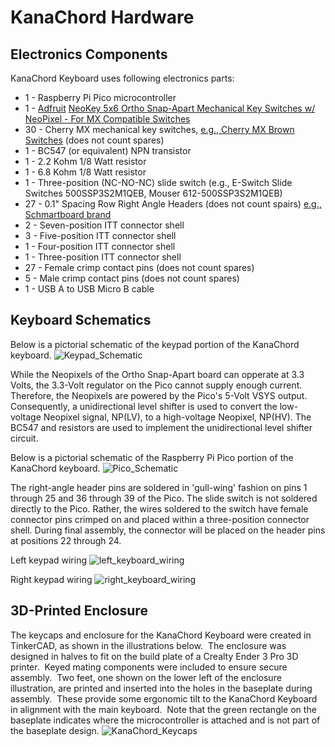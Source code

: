 # KanaChord Hardware

## Electronics Components
KanaChord Keyboard uses following electronics parts:
- 1 - Raspberry Pi Pico microcontroller
- 1 - [Adfruit](https://www.adafruit.com) [NeoKey 5x6 Ortho Snap-Apart Mechanical Key Switches w/ NeoPixel - For MX Compatible Switches](https://www.adafruit.com/product/5157)
- 30 - Cherry MX mechanical key switches, [e.g., Cherry MX Brown Switches](https://www.cherrymx.de/en/cherry-mx/mx-original/mx-brown.html) (does not count spares)
- 1 - BC547 (or equivalent) NPN transistor
- 1 - 2.2 Kohm 1/8 Watt resistor
- 1 - 6.8 Kohm 1/8 Watt resistor
- 1 - Three-position (NC-NO-NC) slide switch (e.g., E-Switch Slide Switches 500SSP3S2M1QEB, Mouser 612-500SSP3S2M1QEB)
- 27 - 0.1" Spacing Row Right Angle Headers (does not count spairs) [e.g., Schmartboard brand](https://schmartboard.com/qty-10-0-1-spacing-40-single-row-right-angle-headers-920-0076-01/)
- 2 - Seven-position ITT connector shell
- 3 - Five-position ITT connector shell
- 1 - Four-position ITT connector shell
- 1 - Three-position ITT connector shell
- 27 - Female crimp contact pins (does not count spares)
- 5 - Male crimp contact pins (does not count spares)
- 1 - USB A to USB Micro B cable

## Keyboard Schematics
Below is a pictorial schematic of the keypad portion of the KanaChord keyboard.
![Keypad_Schematic](https://github.com/maccody/KanaChord/assets/17059321/e88566f6-8786-4128-a668-2d8d51245a2b)

While the Neopixels of the Ortho Snap-Apart board can opperate at 3.3 Volts, the 3.3-Volt regulator on the Pico cannot supply enough current.  Therefore, the Neopixels are powered by the Pico's 5-Volt VSYS output.  Consequently, a unidirectional level shifter is used to convert the low-voltage Neopixel signal, NP(LV), to a high-voltage Neopixel, NP(HV).  The BC547 and resistors are used to implement the unidirectional level shifter circuit.

Below is a pictorial schematic of the Raspberry Pi Pico portion of the KanaChord keyboard.
![Pico_Schematic](https://github.com/maccody/KanaChord/assets/17059321/c55b775b-cf49-4f5c-ba6d-753b1c51984f)

The right-angle header pins are soldered in 'gull-wing' fashion on pins 1 through 25 and 36 through 39 of the Pico.  The slide switch is not soldered directly to the Pico.  Rather, the wires soldered to the switch have female connector pins crimped on and placed within a three-position connector shell.  During final assembly, the connector will be placed on the header pins at positions 22 through 24.

Left keypad wiring
![left_keyboard_wiring](https://github.com/maccody/KanaChord/assets/17059321/9d1dbdbe-8107-420e-a732-3e044da0dc36)



Right keypad wiring
![right_keyboard_wiring](https://github.com/maccody/KanaChord/assets/17059321/4543c96b-0231-4bb2-8c08-8ce42945edf8)



## 3D-Printed Enclosure
The keycaps and enclosure for the KanaChord Keyboard were created in TinkerCAD, as shown in the illustrations below.  The enclosure was designed in halves to fit on the build plate of a Crealty Ender 3 Pro 3D printer.  Keyed mating components were included to ensure secure assembly.  Two feet, one shown on the lower left of the enclosure illustration, are printed and inserted into the holes in the baseplate during assembly.  These provide some ergonomic tilt to the KanaChord Keyboard in alignment with the main keyboard.  Note that the green rectangle on the baseplate indicates where the microcontroller is attached and is not part of the baseplate design.
![KanaChord_Keycaps](https://github.com/maccody/KanaChord/assets/17059321/93afd88c-73b2-4089-8cf6-816c1f5a1629)
